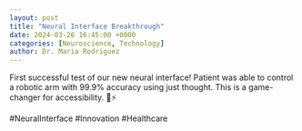 ```yaml
---
layout: post
title: "Neural Interface Breakthrough"
date: 2024-03-26 16:45:00 +0000
categories: [Neuroscience, Technology]
author: Dr. Maria Rodriguez
---
```


First successful test of our new neural interface! Patient was able to control a robotic arm with 99.9% accuracy using just thought. This is a game-changer for accessibility. 🧠⚡

#NeuralInterface #Innovation #Healthcare 